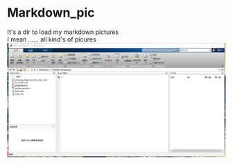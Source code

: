 # Markdown_pic
It's a dir to load my markdown pictures  
I mean ...... all kind's of picures
![](./MATLAB.png)
